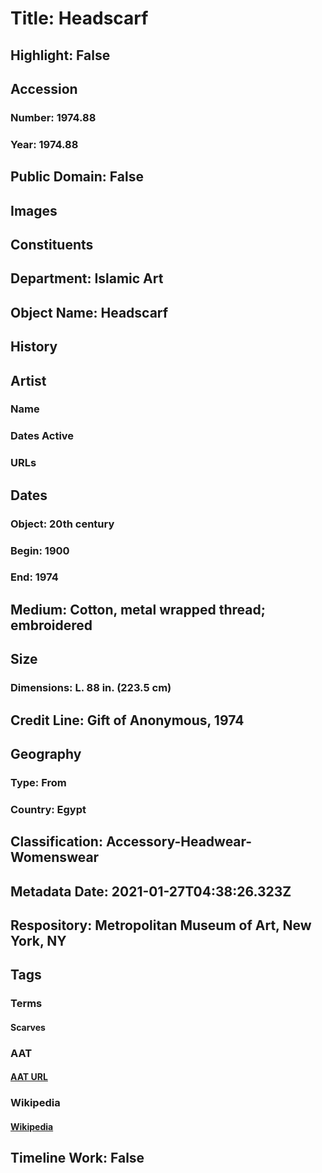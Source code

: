 # Title: Headscarf
## Highlight: False
## Accession
### Number: 1974.88
### Year: 1974.88
## Public Domain: False
## Images
## Constituents
## Department: Islamic Art
## Object Name: Headscarf
## History
## Artist
### Name
### Dates Active
### URLs
## Dates
### Object: 20th century
### Begin: 1900
### End: 1974
## Medium: Cotton, metal wrapped thread; embroidered
## Size
### Dimensions: L. 88 in. (223.5 cm)
## Credit Line: Gift of Anonymous, 1974
## Geography
### Type: From
### Country: Egypt
## Classification: Accessory-Headwear-Womenswear
## Metadata Date: 2021-01-27T04:38:26.323Z
## Respository: Metropolitan Museum of Art, New York, NY
## Tags
### Terms
#### Scarves
### AAT
#### [AAT URL](http://vocab.getty.edu/page/aat/300046123)
### Wikipedia
#### [Wikipedia]()
## Timeline Work: False